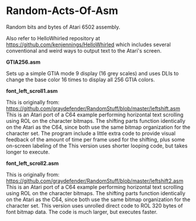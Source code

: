 # Random-Acts-Of-Asm
Random bits and bytes of Atari 6502 assembly.

Also refer to HelloWhirled repository at https://github.com/kenjennings/HelloWhirled which includes several conventional and weird ways to output text to the Atari's screen.

**GTIA256.asm**

Sets up a simple GTIA mode 9 display (16 grey scales) and uses DLIs to change the base color 16 times to display all 256 GTIA colors.

**font_left_scroll1.asm**

This is originally from:
https://github.com/graydefender/RandomStuff/blob/master/leftshift.asm
This is an Atari port of a C64 example performing horizontal text scrolling using ROL on the character bitmaps.  The shifting parts function identically on the Atari as the C64, since both use the same bitmap organization for the character set. The program include a little extra code to provide visual feedback of the amount of time per frame used for the shifting, plus some on-screen labeling of the This version uses shorter looping code, but takes longer to execute.

**font_left_scroll2.asm**

This is originally from:
https://github.com/graydefender/RandomStuff/blob/master/leftshift2.asm
This is an Atari port of a C64 example performing horizontal text scrolling using ROL on the character bitmaps.  The shifting parts function identically on the Atari as the C64, since both use the same bitmap organization for the character set. This version uses unrolled direct code to ROL 320 bytes of font bitmap data.  The code is much larger, but executes faster.
